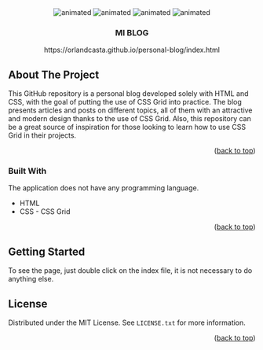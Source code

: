 <!-- Improved compatibility of back to top link: See: https://github.com/othneildrew/Best-README-Template/pull/73 -->
<a name="readme-top"></a>
<!--
*** Thanks for checking out the Best-README-Template. If you have a suggestion
*** that would make this better, please fork the repo and create a pull request
*** or simply open an issue with the tag "enhancement".
*** Don't forget to give the project a star!
*** Thanks again! Now go create something AMAZING! :D
-->

<!-- PROJECT LOGO -->
<br />

<p align="center">
  <img src="https://user-images.githubusercontent.com/47255334/228037334-83ee1320-c2c0-4aac-9528-b84e1a7a609a.png" alt="animated" />
  <img src="https://user-images.githubusercontent.com/47255334/228037550-a77a99a3-eaad-452c-bc81-9f4e59bb0c12.png" alt="animated" />
  <img src="https://user-images.githubusercontent.com/47255334/228037835-ebf84b49-068b-4493-be28-cb87ee5510d8.png" alt="animated" />
  <img src="https://user-images.githubusercontent.com/47255334/228038216-9ddb11f6-1cd0-4119-a58c-042fa75bebaf.png" alt="animated" />
</p>

<div align="center">
  <h3 align="center">MI BLOG</h3>
  https://orlandcasta.github.io/personal-blog/index.html
</div>

<!-- ABOUT THE PROJECT -->
## About The Project

This GitHub repository is a personal blog developed solely with HTML and CSS, with the goal of putting the use of CSS Grid into practice. The blog presents articles and posts on different topics, all of them with an attractive and modern design thanks to the use of CSS Grid. Also, this repository can be a great source of inspiration for those looking to learn how to use CSS Grid in their projects.

<p align="right">(<a href="#readme-top">back to top</a>)</p>



### Built With

The application does not have any programming language.

* HTML
* CSS - CSS Grid

<p align="right">(<a href="#readme-top">back to top</a>)</p>



<!-- GETTING STARTED -->
## Getting Started

To see the page, just double click on the index file, it is not necessary to do anything else.

<!-- LICENSE -->
## License

Distributed under the MIT License. See `LICENSE.txt` for more information.

<p align="right">(<a href="#readme-top">back to top</a>)</p>
